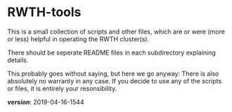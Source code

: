 # RWTH-tools

This is a small collection of scripts and other files, which are or were (more or less) 
helpful in operating the RWTH cluster(s).

There should be seperate README files in each subdirectory explaining details.

This probably goes without saying, but here we go anyway:
There is also absolutely no warranty in any case. 
If you decide to use any of the scripts or files, it is entirely your resonsibility.

___version___: 2019-04-16-1544
